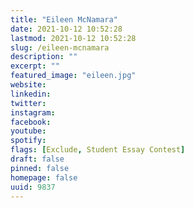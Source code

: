 ```yaml
---
title: "Eileen McNamara"
date: 2021-10-12 10:52:28
lastmod: 2021-10-12 10:52:28
slug: /eileen-mcnamara
description: ""
excerpt: ""
featured_image: "eileen.jpg"
website: 
linkedin: 
twitter: 
instagram: 
facebook: 
youtube: 
spotify: 
flags: [Exclude, Student Essay Contest]
draft: false
pinned: false
homepage: false
uuid: 9837
---
```


